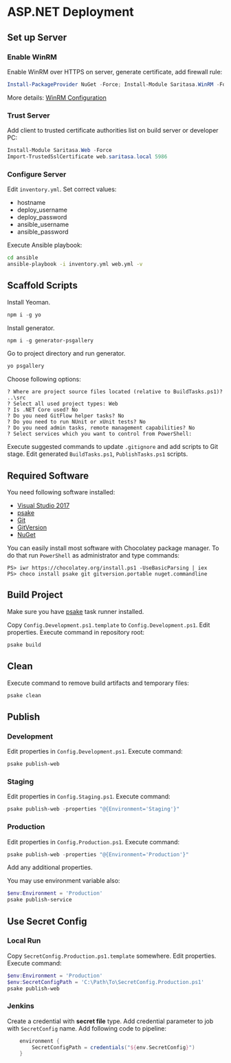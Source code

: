 ASP.NET Deployment
==================

Set up Server
-------------

### Enable WinRM

Enable WinRM over HTTPS on server, generate certificate, add firewall rule:

```powershell
Install-PackageProvider NuGet -Force; Install-Module Saritasa.WinRM -Force; Install-WinrmHttps
```

More details: [WinRM Configuration](https://github.com/Saritasa/PSGallery/blob/master/docs/WinRMConfiguration.md)

### Trust Server

Add client to trusted certificate authorities list on build server or developer PC:

```powershell
Install-Module Saritasa.Web -Force
Import-TrustedSslCertificate web.saritasa.local 5986
```

### Configure Server

Edit `inventory.yml`. Set correct values:

- hostname
- deploy_username
- deploy_password
- ansible_username
- ansible_password

Execute Ansible playbook:

```sh
cd ansible
ansible-playbook -i inventory.yml web.yml -v
```

Scaffold Scripts
----------------

Install Yeoman.

```powershell
npm i -g yo
```

Install generator.

```powershell
npm i -g generator-psgallery
```

Go to project directory and run generator.

```powershell
yo psgallery
```

Choose following options:

```
? Where are project source files located (relative to BuildTasks.ps1)? ..\src
? Select all used project types: Web
? Is .NET Core used? No
? Do you need GitFlow helper tasks? No
? Do you need to run NUnit or xUnit tests? No
? Do you need admin tasks, remote management capabilities? No
? Select services which you want to control from PowerShell:
```

Execute suggested commands to update `.gitignore` and add scripts to Git stage. Edit generated `BuildTasks.ps1`, `PublishTasks.ps1` scripts.

Required Software
-----------------

You need following software installed:

- [Visual Studio 2017](https://www.visualstudio.com/downloads/)
- [psake](https://github.com/psake/psake)
- [Git](https://git-scm.com/)
- [GitVersion](https://gitversion.readthedocs.io/)
- [NuGet](https://www.nuget.org/)

You can easily install most software with Chocolatey package manager. To do that run `PowerShell` as administrator and type commands:

```
PS> iwr https://chocolatey.org/install.ps1 -UseBasicParsing | iex
PS> choco install psake git gitversion.portable nuget.commandline
```

Build Project
-------------

Make sure you have [psake](https://chocolatey.org/packages/psake) task runner installed.

Copy `Config.Development.ps1.template` to `Config.Development.ps1`. Edit properties. Execute command in repository root:

```powershell
psake build
```

Clean
-----

Execute command to remove build artifacts and temporary files:

```powershell
psake clean
```

Publish
-------

### Development

Edit properties in `Config.Development.ps1`. Execute command:

```powershell
psake publish-web
```

### Staging

Edit properties in `Config.Staging.ps1`. Execute command:

```powershell
psake publish-web -properties "@{Environment='Staging'}"
```

### Production

Edit properties in `Config.Production.ps1`. Execute command:

```powershell
psake publish-web -properties "@{Environment='Production'}"
```

Add any additional properties.

You may use environment variable also:

```powershell
$env:Environment = 'Production'
psake publish-service
```

Use Secret Config
-----------------

### Local Run

Copy `SecretConfig.Production.ps1.template` somewhere. Edit properties. Execute command:

```powershell
$env:Environment = 'Production'
$env:SecretConfigPath = 'C:\Path\To\SecretConfig.Production.ps1'
psake publish-web
```

### Jenkins

Create a credential with **secret file** type. Add credential parameter to job with `SecretConfig` name. Add following code to pipeline:

```groovy
    environment {
        SecretConfigPath = credentials("${env.SecretConfig}")
    }
```
